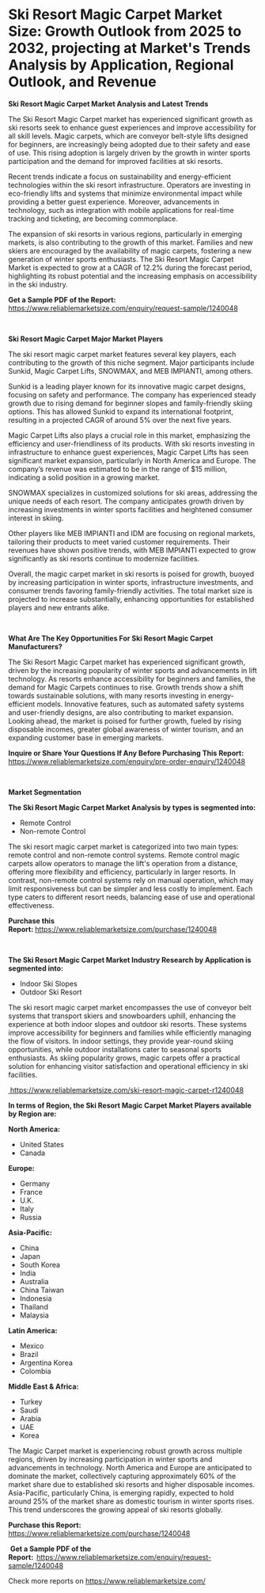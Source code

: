 <p><h1>Ski Resort Magic Carpet Market Size: Growth Outlook from 2025 to 2032, projecting at Market's Trends Analysis by Application, Regional Outlook, and Revenue</h1></p><p><strong>Ski Resort Magic Carpet Market Analysis and Latest Trends</strong></p>
<p><p>The Ski Resort Magic Carpet market has experienced significant growth as ski resorts seek to enhance guest experiences and improve accessibility for all skill levels. Magic carpets, which are conveyor belt-style lifts designed for beginners, are increasingly being adopted due to their safety and ease of use. This rising adoption is largely driven by the growth in winter sports participation and the demand for improved facilities at ski resorts.</p><p>Recent trends indicate a focus on sustainability and energy-efficient technologies within the ski resort infrastructure. Operators are investing in eco-friendly lifts and systems that minimize environmental impact while providing a better guest experience. Moreover, advancements in technology, such as integration with mobile applications for real-time tracking and ticketing, are becoming commonplace.</p><p>The expansion of ski resorts in various regions, particularly in emerging markets, is also contributing to the growth of this market. Families and new skiers are encouraged by the availability of magic carpets, fostering a new generation of winter sports enthusiasts. The Ski Resort Magic Carpet Market is expected to grow at a CAGR of 12.2% during the forecast period, highlighting its robust potential and the increasing emphasis on accessibility in the ski industry.</p></p>
<p><strong>Get a Sample PDF of the Report:&nbsp;</strong> <a href="https://www.reliablemarketsize.com/enquiry/request-sample/1240048?utm_campaign=3168&utm_medium=2&utm_source=Github&utm_content=ia&utm_term=11042025&utm_id=ski-resort-magic-carpet">https://www.reliablemarketsize.com/enquiry/request-sample/1240048</a></p>
<p>&nbsp;</p>
<p><strong>Ski Resort Magic Carpet Major Market Players</strong></p>
<p><p>The ski resort magic carpet market features several key players, each contributing to the growth of this niche segment. Major participants include Sunkid, Magic Carpet Lifts, SNOWMAX, and MEB IMPIANTI, among others. </p><p>Sunkid is a leading player known for its innovative magic carpet designs, focusing on safety and performance. The company has experienced steady growth due to rising demand for beginner slopes and family-friendly skiing options. This has allowed Sunkid to expand its international footprint, resulting in a projected CAGR of around 5% over the next five years.</p><p>Magic Carpet Lifts also plays a crucial role in this market, emphasizing the efficiency and user-friendliness of its products. With ski resorts investing in infrastructure to enhance guest experiences, Magic Carpet Lifts has seen significant market expansion, particularly in North America and Europe. The company’s revenue was estimated to be in the range of $15 million, indicating a solid position in a growing market.</p><p>SNOWMAX specializes in customized solutions for ski areas, addressing the unique needs of each resort. The company anticipates growth driven by increasing investments in winter sports facilities and heightened consumer interest in skiing. </p><p>Other players like MEB IMPIANTI and IDM are focusing on regional markets, tailoring their products to meet varied customer requirements. Their revenues have shown positive trends, with MEB IMPIANTI expected to grow significantly as ski resorts continue to modernize facilities.</p><p>Overall, the magic carpet market in ski resorts is poised for growth, buoyed by increasing participation in winter sports, infrastructure investments, and consumer trends favoring family-friendly activities. The total market size is projected to increase substantially, enhancing opportunities for established players and new entrants alike.</p></p>
<p>&nbsp;</p>
<p><strong>What Are The Key Opportunities For Ski Resort Magic Carpet Manufacturers?</strong></p>
<p><p>The Ski Resort Magic Carpet market has experienced significant growth, driven by the increasing popularity of winter sports and advancements in lift technology. As resorts enhance accessibility for beginners and families, the demand for Magic Carpets continues to rise. Growth trends show a shift towards sustainable solutions, with many resorts investing in energy-efficient models. Innovative features, such as automated safety systems and user-friendly designs, are also contributing to market expansion. Looking ahead, the market is poised for further growth, fueled by rising disposable incomes, greater global awareness of winter tourism, and an expanding customer base in emerging markets.</p></p>
<p><strong>Inquire or Share Your Questions If Any Before Purchasing This Report:</strong> <a href="https://www.reliablemarketsize.com/enquiry/pre-order-enquiry/1240048?utm_campaign=3168&utm_medium=2&utm_source=Github&utm_content=ia&utm_term=11042025&utm_id=ski-resort-magic-carpet">https://www.reliablemarketsize.com/enquiry/pre-order-enquiry/1240048</a></p>
<p>&nbsp;</p>
<p><strong>Market Segmentation</strong></p>
<p><strong>The Ski Resort Magic Carpet Market Analysis by types is segmented into:</strong></p>
<p><ul><li>Remote Control</li><li>Non-remote Control</li></ul></p>
<p><p>The ski resort magic carpet market is categorized into two main types: remote control and non-remote control systems. Remote control magic carpets allow operators to manage the lift's operation from a distance, offering more flexibility and efficiency, particularly in larger resorts. In contrast, non-remote control systems rely on manual operation, which may limit responsiveness but can be simpler and less costly to implement. Each type caters to different resort needs, balancing ease of use and operational effectiveness.</p></p>
<p><strong>Purchase this Report:&nbsp;</strong><a href="https://www.reliablemarketsize.com/purchase/1240048?utm_campaign=3168&utm_medium=2&utm_source=Github&utm_content=ia&utm_term=11042025&utm_id=ski-resort-magic-carpet">https://www.reliablemarketsize.com/purchase/1240048</a></p>
<p>&nbsp;</p>
<p><strong>The Ski Resort Magic Carpet Market Industry Research by Application is segmented into:</strong></p>
<p><ul><li>Indoor Ski Slopes</li><li>Outdoor Ski Resort</li></ul></p>
<p><p>The ski resort magic carpet market encompasses the use of conveyor belt systems that transport skiers and snowboarders uphill, enhancing the experience at both indoor slopes and outdoor ski resorts. These systems improve accessibility for beginners and families while efficiently managing the flow of visitors. In indoor settings, they provide year-round skiing opportunities, while outdoor installations cater to seasonal sports enthusiasts. As skiing popularity grows, magic carpets offer a practical solution for enhancing visitor satisfaction and operational efficiency in ski facilities.</p></p>
<p><a href="https://www.reliablemarketsize.com/ski-resort-magic-carpet-r1240048?utm_campaign=3168&utm_medium=2&utm_source=Github&utm_content=ia&utm_term=11042025&utm_id=ski-resort-magic-carpet">&nbsp;https://www.reliablemarketsize.com/ski-resort-magic-carpet-r1240048</a></p>
<p><strong>In terms of Region, the Ski Resort Magic Carpet Market Players available by Region are:</strong></p>
<p>
    <p> <strong> North America: </strong>
        <ul>
            <li>United States</li>
            <li>Canada</li>
        </ul>
        </p> 
    <p> <strong> Europe: </strong>
        <ul>
            <li>Germany</li>
            <li>France</li>
            <li>U.K.</li>
            <li>Italy</li>
            <li>Russia</li>
        </ul>
        </p> 
    <p> <strong> Asia-Pacific: </strong>
        <ul>
            <li>China</li>
            <li>Japan</li>
            <li>South Korea</li>
            <li>India</li>
            <li>Australia</li>
            <li>China Taiwan</li>
            <li>Indonesia</li>
            <li>Thailand</li>
            <li>Malaysia</li>
        </ul>
        </p> 
    <p> <strong> Latin America: </strong>
        <ul>
            <li>Mexico</li>
            <li>Brazil</li>
            <li>Argentina Korea</li>
            <li>Colombia</li>
        </ul>
        </p> 
    <p> <strong> Middle East & Africa: </strong>
        <ul>
            <li>Turkey</li>
            <li>Saudi</li>
            <li>Arabia</li>
            <li>UAE</li>
            <li>Korea</li>
        </ul>
    </p>
    </p>
<p><p>The Magic Carpet market is experiencing robust growth across multiple regions, driven by increasing participation in winter sports and advancements in technology. North America and Europe are anticipated to dominate the market, collectively capturing approximately 60% of the market share due to established ski resorts and higher disposable incomes. Asia-Pacific, particularly China, is emerging rapidly, expected to hold around 25% of the market share as domestic tourism in winter sports rises. This trend underscores the growing appeal of ski resorts globally.</p></p>
<p><strong>Purchase this Report: </strong><a href="https://www.reliablemarketsize.com/purchase/1240048?utm_campaign=3168&utm_medium=2&utm_source=Github&utm_content=ia&utm_term=11042025&utm_id=ski-resort-magic-carpet">https://www.reliablemarketsize.com/purchase/1240048</a></p>
<p>&nbsp;<strong>Get a Sample PDF of the Report:&nbsp;&nbsp;</strong><a href="https://www.reliablemarketsize.com/enquiry/request-sample/1240048?utm_campaign=3168&utm_medium=2&utm_source=Github&utm_content=ia&utm_term=11042025&utm_id=ski-resort-magic-carpet">https://www.reliablemarketsize.com/enquiry/request-sample/1240048</a></p>
<p><strong></strong></p>
<p>Check more reports on <a href="https://www.reliablemarketsize.com/?utm_campaign=3168&utm_medium=2&utm_source=Github&utm_content=ia&utm_term=11042025&utm_id=ski-resort-magic-carpet">https://www.reliablemarketsize.com/</a></p>